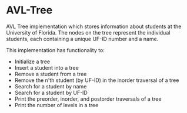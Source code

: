 # AVL-Tree

AVL Tree implementation which stores information about students at the University of Florida. The nodes on the tree represent the individual students, each containing a unique UF-ID number and a name.

This implementation has functionality to:
- Initialize a tree
- Insert a student into a tree
- Remove a student from a tree
- Remove the n'th student (by UF-ID) in the inorder traversal of a tree
- Search for a student by name
- Search for a student by UF-ID
- Print the preorder, inorder, and postorder traversals of a tree
- Print the number of levels in a tree
